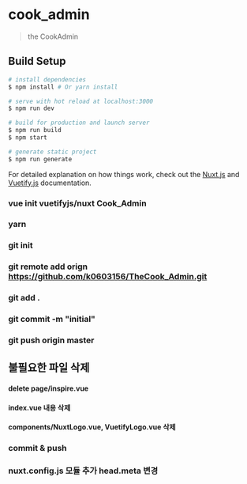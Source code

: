 # cook_admin

> the CookAdmin

## Build Setup

``` bash
# install dependencies
$ npm install # Or yarn install

# serve with hot reload at localhost:3000
$ npm run dev

# build for production and launch server
$ npm run build
$ npm start

# generate static project
$ npm run generate
```

For detailed explanation on how things work, check out the [Nuxt.js](https://github.com/nuxt/nuxt.js) and [Vuetify.js](https://vuetifyjs.com/) documentation.


### vue init vuetifyjs/nuxt Cook_Admin

### yarn

### git init

### git remote add orign https://github.com/k0603156/TheCook_Admin.git

### git add .

### git commit -m "initial"

### git push origin master

## 불필요한 파일 삭제
#### delete page/inspire.vue
#### index.vue 내용 삭제
#### components/NuxtLogo.vue, VuetifyLogo.vue 삭제
### commit & push

### nuxt.config.js 모듈 추가 head.meta 변경
